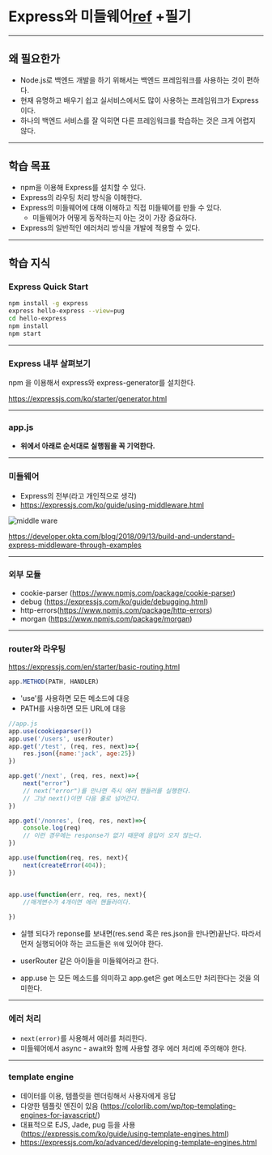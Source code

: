 # Express와 미들웨어[ref](https://lucas.codesquad.kr/) +필기

------

## 왜 필요한가

- Node.js로 백엔드 개발을 하기 위해서는 백엔드 프레임워크를 사용하는 것이 편하다.
- 현재 유명하고 배우기 쉽고 실서비스에서도 많이 사용하는 프레임워크가 Express이다.
- 하나의 백엔드 서비스를 잘 익히면 다른 프레임워크를 학습하는 것은 크게 어렵지 않다.

------

## 학습 목표

- npm을 이용해 Express를 설치할 수 있다.
- Express의 라우팅 처리 방식을 이해한다.
- Express의 미들웨어에 대해 이해하고 직접 미들웨어를 만들 수 있다.
  - 미들웨어가 어떻게 동작하는지 아는 것이 가장 중요하다.
- Express의 일반적인 에러처리 방식을 개발에 적용할 수 있다.

------

## 학습 지식

### Express Quick Start

```bash
npm install -g express
express hello-express --view=pug
cd hello-express
npm install
npm start
```

------

### Express 내부 살펴보기

npm 을 이용해서 express와 express-generator를 설치한다.

https://expressjs.com/ko/starter/generator.html

------

### app.js

- **위에서 아래로 순서대로 실행됨을 꼭 기억한다.**

------

### 미들웨어

- Express의 전부(라고 개인적으로 생각)
- https://expressjs.com/ko/guide/using-middleware.html

![middle ware](https://developer.okta.com/assets-jekyll/blog/express-middleware-examples/middleware-30b3b30ad54e21d8281719042860f3edd9fb1f40f93150233a08165d908f4631.png)

https://developer.okta.com/blog/2018/09/13/build-and-understand-express-middleware-through-examples

------

### 외부 모듈

- cookie-parser (https://www.npmjs.com/package/cookie-parser)
- debug (https://expressjs.com/ko/guide/debugging.html)
- http-errors(https://www.npmjs.com/package/http-errors)
- morgan (https://www.npmjs.com/package/morgan)

------

### router와 라우팅

https://expressjs.com/en/starter/basic-routing.html

```js
app.METHOD(PATH, HANDLER)
```

- 'use'를 사용하면 모든 메소드에 대응
- PATH를 사용하면 모든 URL에 대응

```js
//app.js
app.use(cookieparser())
app.use('/users', userRouter)
app.get('/test', (req, res, next)=>{
    res.json({name:'jack', age:25})
})

app.get('/next', (req, res, next)=>{
    next("error")
    // next("error")를 만나면 즉시 에러 핸들러를 실행한다.
    // 그냥 next()이면 다음 줄로 넘어간다.
})

app.get('/nonres', (req, res, next)=>{
    console.log(req)
    // 이런 경우에는 response가 없기 때문에 응답이 오지 않는다.
})

app.use(function(req, res, next){
    next(createError(404));
})


app.use(function(err, req, res, next){
    //매게변수가 4개이면 에러 핸들러이다.
    
})


```
- 실행 되다가 reponse를 보내면(res.send 혹은 res.json을 만나면)끝난다. 따라서 먼저 실행되어야 하는 코드들은  `위에` 있어야 한다.

- userRouter 같은 아이들을 미들웨어라고 한다.
- app.use 는 모든 메소드를 의미하고 app.get은 get 메소드만 처리한다는 것을 의미한다.

------

### 에러 처리

- `next(error)`를 사용해서 에러를 처리한다.
- 미들웨어에서 async - await와 함께 사용할 경우 에러 처리에 주의해야 한다.

------

### template engine

- 데이터를 이용, 템플릿을 렌더링해서 사용자에게 응답
- 다양한 템플릿 엔진이 있음 (https://colorlib.com/wp/top-templating-engines-for-javascript/)
- 대표적으로 EJS, Jade, pug 등을 사용 (https://expressjs.com/ko/guide/using-template-engines.html)
- https://expressjs.com/ko/advanced/developing-template-engines.html